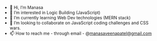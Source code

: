 - 👋 Hi, I’m Manasa
- 👀 I’m interested in Logic Building (JavaScript)
- 🌱 I’m currently learning Web Dev technologies (MERN stack) 
- 💞️ I’m looking to collaborate on JavaScript coding challenges and CSS wars.
- 📫 How to reach me - through email - @manasaveenapatel@gmail.com

<!---
manasabheema/manasabheema is a ✨ special ✨ repository because its `README.md` (this file) appears on your GitHub profile.
You can click the Preview link to take a look at your changes.
--->
